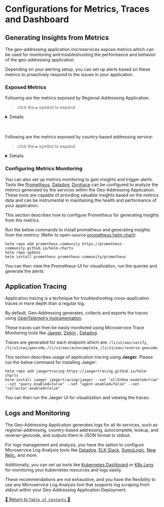 # Configurations for Metrics, Traces and Dashboard

## Generating Insights from Metrics

The geo-addressing application microservices expose metrics which can be used for monitoring and troubleshooting the
performance and behavior of the geo-addressing application.

Depending on your alerting setup, you can set up alerts based on these metrics to proactively respond to the issues in
your application.

### Exposed Metrics

Following are the metrics exposed by Regional-Addressing Application:

> click the `▶` symbol to expand

<details>

| Metric Name                      | Type    | Description                                                                                      |
|----------------------------------|---------|--------------------------------------------------------------------------------------------------|
| executor.active                  | Counter | Number of active tasks in the executor.                                                          |
| executor.completed               | Counter | Number of completed tasks in the executor.                                                       |
| executor.pool.core               | Gauge   | Core size of the executor's thread pool.                                                         |
| executor.pool.max                | Gauge   | Maximum size of the executor's thread pool.                                                      |
| executor.pool.size               | Gauge   | Current size of the executor's thread pool.                                                      |
| executor.queue.remaining         | Gauge   | Remaining capacity of the executor's task queue.                                                  |
| executor.queued                  | Counter | Number of queued tasks in the executor.                                                          |
| http.server.requests             | Counter | Number of HTTP requests received by the server.                                                   |
| jvm.classes.loaded               | Gauge   | Number of classes loaded by the JVM.                                                             |
| jvm.classes.unloaded             | Gauge   | Number of classes unloaded by the JVM.                                                           |
| jvm.threads.daemon               | Gauge   | Number of daemon threads in the JVM.                                                             |
| jvm.threads.live                 | Gauge   | Number of live threads in the JVM.                                                               |
| jvm.threads.peak                 | Gauge   | Peak number of threads in the JVM.                                                              |
| logback.events                   | Gauge   | Number of logback events.                                                                        |
| process.cpu.usage                | Gauge   | CPU usage of the process.                                                                        |
| process.files.max                | Gauge   | Maximum number of open files allowed for the process.                                            |
| process.files.open               | Gauge   | Number of open files for the process.                                                            |
| process.start.time               | Gauge   | Start time of the process.                                                                       |
| process.uptime                   | Gauge   | Uptime of the process.                                                                           |
| system.cpu.count                 | Gauge   | Number of CPU cores in the system.                                                               |
| system.cpu.usage                 | Gauge   | Overall CPU usage of the system.                                                                 |
| system.load.average.1m           | Gauge   | Load average of the system over the last minute.                                                 |

<hr>
</details>

<br><br>
Following are the metrics exposed by country-based addressing service:

> click the `▶` symbol to expand

<details>

| Metric Name                      | Type    | Description                                                                                      |
|----------------------------------|---------|--------------------------------------------------------------------------------------------------|
| executor.active                  | Counter | Number of active tasks in the executor.                                                          |
| executor.completed               | Counter | Number of completed tasks in the executor.                                                       |
| executor.pool.core               | Gauge   | Core size of the executor's thread pool.                                                         |
| executor.pool.max                | Gauge   | Maximum size of the executor's thread pool.                                                      |
| executor.pool.size               | Gauge   | Current size of the executor's thread pool.                                                      |
| executor.queue.remaining         | Gauge   | Remaining capacity of the executor's task queue.                                                  |
| executor.queued                  | Counter | Number of queued tasks in the executor.                                                          |
| http.server.requests             | Counter | Number of HTTP requests received by the server.                                                   |
| jvm.buffer.count                 | Gauge   | Number of buffers used by the JVM.                                                               |
| jvm.buffer.memory.used           | Gauge   | Memory used by buffers in the JVM.                                                               |
| jvm.buffer.total.capacity        | Gauge   | Total capacity of buffers in the JVM.                                                            |
| jvm.classes.loaded               | Gauge   | Number of classes loaded by the JVM.                                                             |
| jvm.classes.unloaded             | Gauge   | Number of classes unloaded by the JVM.                                                           |
| jvm.gc.live.data.size            | Gauge   | Size of live data in the garbage collector.                                                      |
| jvm.gc.max.data.size             | Gauge   | Maximum size of data in the garbage collector.                                                   |
| jvm.gc.memory.allocated          | Gauge   | Memory allocated by the garbage collector.                                                       |
| jvm.gc.memory.promoted           | Gauge   | Memory promoted by the garbage collector.                                                        |
| jvm.gc.pause                     | Counter | Garbage collector pause time.                                                                    |
| jvm.memory.committed             | Gauge   | Memory committed by the JVM.                                                                    |
| jvm.memory.max                   | Gauge   | Maximum memory available to the JVM.                                                             |
| jvm.memory.used                  | Gauge   | Memory used by the JVM.                                                                         |
| jvm.threads.daemon               | Gauge   | Number of daemon threads in the JVM.                                                             |
| jvm.threads.live                 | Gauge   | Number of live threads in the JVM.                                                               |
| jvm.threads.peak                 | Gauge   | Peak number of threads in the JVM.                                                              |
| jvm.threads.states               | Gauge   | Number of threads in different states in the JVM.                                                |
| logback.events                   | Gauge   | Number of logback events.                                                                        |
| process.cpu.usage                | Gauge   | CPU usage of the process.                                                                        |
| process.files.max                | Gauge   | Maximum number of open files allowed for the process.                                            |
| process.files.open               | Gauge   | Number of open files for the process.                                                            |
| process.start.time               | Gauge   | Start time of the process.                                                                       |
| process.uptime                   | Gauge   | Uptime of the process.                                                                           |
| system.cpu.count                 | Gauge   | Number of CPU cores in the system.                                                               |
| system.cpu.usage                 | Gauge   | Overall CPU usage of the system.                                                                 |
| system.load.average.1m           | Gauge   | Load average of the system over the last minute.                                                 |

<hr>
</details>

### Configuring Metrics Monitoring

You can also set up metrics monitoring to gain insights and trigger alerts. Tools like [Prometheus](https://prometheus.io/), [Datadog](https://www.datadoghq.com/), [Dyntrace](https://www.dynatrace.com/) can be configured to analyze the metrics generated by the services within the Geo-Addressing Application. These tools are capable of providing valuable insights based on the metrics data and can be instrumental in maintaining the health and performance of your application.

This section describes how to configure Prometheus for generating insights from the metrics.

Run the below commands to install prometheus and generating insights from the metrics: (Refer to open-source [prometheus helm chart](https://github.com/prometheus-community/helm-charts))
```shell
helm repo add prometheus-community https://prometheus-community.github.io/helm-charts
helm repo update
helm install prometheus prometheus-community/prometheus
```

You can then view the Prometheus-UI for visualization, run the queries and generate the alerts.

## Application Tracing
Application tracing is a technique for troubleshooting cross-application traces in more depth than a regular log.

By default, Geo-Addressing generates, collects and exports the traces
using [OpenTelemetry Instrumentation](https://opentelemetry.io/).

These traces can then be easily monitored using Microservice Trace Monitoring tools
like [Jaeger](https://www.jaegertracing.io/docs/1.49/), [Zipkin](https://zipkin.io/)
, [Datadog](https://www.datadoghq.com/).

Traces are generated for each endpoint which are: `/li/v1/oas/verify`, `/li/v1/oas/geocode`, `/li/v1/oas/autocomplete`, `/li/v1/oas/reverse-geocode`.

This section describes usage of application tracing using **_Jaeger_**. Please run the below command for installing Jaeger:
```shell
helm repo add jaegertracing https://jaegertracing.github.io/helm-charts
helm install jaeger jaegertracing/jaeger --set "allInOne.enabled=true" --set "query.enabled=false" --set "agent.enabled=false" --set "collector.enabled=false"
```

You can then run the Jaeger UI for visualization and viewing the traces.

## Logs and Monitoring

The Geo-Addressing Application generates logs for all its services, such as regional-addressing, country-based addressing, autocomplete, lookup, and reverse-geocode, and outputs them in JSON format to stdout.

For logs management and analysis, you have the option to configure Microservice Log Analysis tools like [Datadog](https://www.datadoghq.com/), [ELK Stack](https://www.elastic.co/elastic-stack/), [SumoLogic](https://www.sumologic.com/), [New Relic](https://newrelic.com/), and more.

Additionally, you can set up tools like [Kubernetes Dashboard](https://kubernetes.io/docs/tasks/access-application-cluster/web-ui-dashboard/) or [K8s Lens](https://k8slens.dev/) for monitoring your kubernetes resources and logs easily.

These recommendations are not exhaustive, and you have the flexibility to use any Microservice Log Analysis tool that supports log scraping from stdout within your Geo-Addressing Application Deployment.

[🔗 Return to `Table of Contents` 🔗](../README.md#miscellaneous)